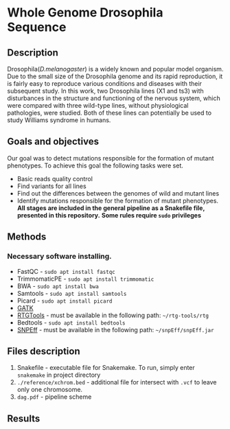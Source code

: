 # Whole Genome Drosophila Sequence
## Description
Drosophila(*D.melanogaster*) is a widely known and popular model organism. Due to the small size of the Drosophila genome and its rapid reproduction, it is fairly easy to reproduce various conditions and diseases with their subsequent study. In this work, two Drosophila lines (X1 and ts3) with disturbances in the structure and functioning of the nervous system, which were compared with three wild-type lines, without physiological pathologies, were studied. Both of these lines can potentially be used to study Williams syndrome in humans.
## Goals and objectives
Our goal was to detect mutations responsible for the formation of mutant phenotypes.
To achieve this goal the following tasks were set.
* Basic reads quality control
* Find variants for all lines
* Find out the differences between the genomes of wild and mutant lines
* Identify mutations responsible for the formation of mutant phenotypes.  
**All stages are included in the general pipeline as a Snakefile file, presented in this repository.**
**Some rules require `sudo` privileges**
## Methods
### Necessary software installing.
* FastQC - `sudo apt install fastqc`
* TrimmomaticPE - `sudo apt install trimmomatic`
* BWA - `sudo apt install bwa`
* Samtools - `sudo apt install samtools`
* Picard - `sudo apt install picard`
* [GATK](https://software.broadinstitute.org/gatk/download/index)
* [RTGTools](https://github.com/RealTimeGenomics/rtg-tools) - must be available in the following path: `~/rtg-tools/rtg`
* Bedtools - `sudo apt install bedtools`
* [SNPEff](http://snpeff.sourceforge.net/download.html) - must be available in the following path: `~/snpEff/snpEff.jar`
## Files description
1. Snakefile - executable file for Snakemake. To run, simply enter `snakemake` in project directory
2. `./reference/xchrom.bed` - additional file for intersect with `.vcf` to leave only one chromosome.
3. `dag.pdf` - pipeline scheme
## Results
